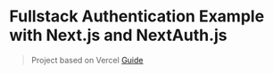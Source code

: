 # Fullstack Authentication Example with Next.js and NextAuth.js

> Project based on Vercel [Guide](https://vercel.com/guides/nextjs-prisma-postgres)